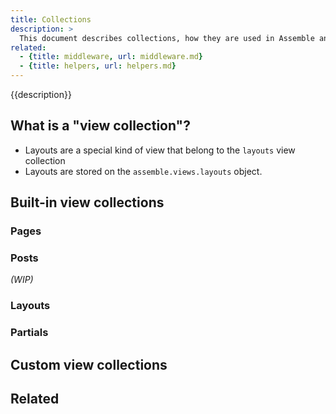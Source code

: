 ```yaml
---
title: Collections
description: >
  This document describes collections, how they are used in Assemble and how to create them.
related: 
  - {title: middleware, url: middleware.md}
  - {title: helpers, url: helpers.md}
---
```


{{description}}

<!-- toc -->

## What is a "view collection"?

- Layouts are a special kind of view that belong to the `layouts` view collection
- Layouts are stored on the `assemble.views.layouts` object.


## Built-in view collections

### Pages

### Posts

_(WIP)_

### Layouts

### Partials

## Custom view collections


## Related